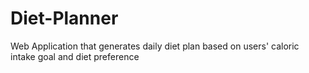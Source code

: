 # Diet-Planner
Web Application that generates daily diet plan based on users' caloric intake goal and diet preference
